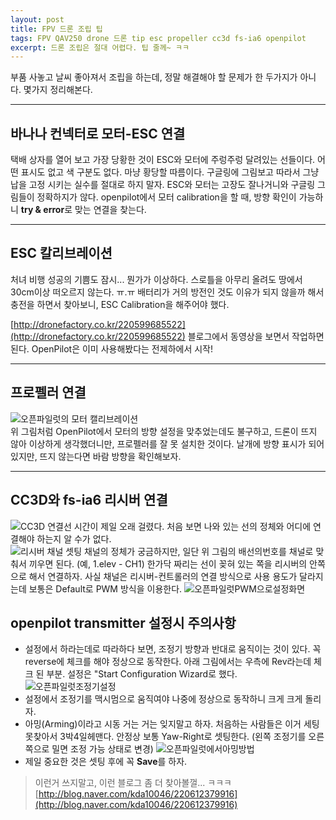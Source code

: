 ```yaml
---  
layout: post 
title: FPV 드론 조립 팁     
tags: FPV QAV250 drone 드론 tip esc propeller cc3d fs-ia6 openpilot     
excerpt: 드론 조립은 절대 어렵다. 팁 줄께~ ㅋㅋ 
---  
```


부품 사놓고 날씨 좋아져서 조립을 하는데, 정말 해결해야 할 문제가 한 두가지가 아니다. 몇가지 정리해본다.  

---
## 바나나 컨넥터로 모터-ESC 연결  
  
택배 상자를 열어 보고 가장 당황한 것이 ESC와 모터에 주렁주렁 달려있는 선들이다. 어떤 표시도 없고 색 구분도 없다. 마냥 황당할 따름이다. 구글링에 그림보고 따라서  그냥 납을 고정 시키는 실수를 절대로 하지 말자. ESC와 모터는 고장도 잘나거니와 구글링 그림들이 정확하지가 않다. openpilot에서 모터 calibration을 할 때, 방향 확인이 가능하니 **try & error**로 맞는 연결을 찾는다.  
  
----
## ESC 칼리브레이션  
  
처녀 비행 성공의 기쁨도 잠시... 뭔가가 이상하다. 스로틀을 아무리 올려도 땅에서 30cm이상 떠오르지 않는다. ㅠ.ㅠ 배터리가 거의 방전인 것도 이유가 되지 않을까 해서 충전을 하면서 찾아보니, ESC Calibration을 해주어야 했다.  

[http://dronefactory.co.kr/220599685522](http://dronefactory.co.kr/220599685522) 블로그에서 동영상을 보면서 작업하면 된다. OpenPilot은 이미 사용해봤다는 전제하에서 시작!  

---
## 프로펠러 연결  
  
![오픈파일럿의 모터 캘리브레이션](http://www.phasercomputers.com.au/wp-content/uploads/2016/02/54da3c8a6ab4457e8f1b5df20ab563714_rotor_quad.jpg)  
위 그림처럼 OpenPilot에서 모터의 방향 설정을 맞추었는데도 불구하고, 드론이 뜨지 않아 이상하게 생각했더니만, 프로펠러를 잘 못 설치한 것이다. 날개에 방향 표시가 되어 있지만, 뜨지 않는다면 바람 방향을 확인해보자.  
  
---
## CC3D와 fs-ia6 리시버 연결  
  
![CC3D 연결선](http://www.dronetrest.com/uploads/db5290/854/b6029537dd35d092.png)
시간이 제일 오래 걸렸다. 처음 보면 나와 있는 선의 정체와 어디에 연결해야 하는지 알 수가 없다.  
![리시버 채널 셋팅](http://g02.a.alicdn.com/kf/HTB15WdzIpXXXXXRXVXXq6xXFXXXn/Flysky-FS-iA6-6-Channel-2-4G-font-b-Remote-b-font-font-b-Control-b.jpg)
채널의 정체가 궁금하지만, 일단 위 그림의 배선의번호를 채널로 맞춰서 끼우면 된다. (예, 1.elev - CH1) 한가닥 짜리는 선이 꽂혀 있는 쪽을 리시버의 안쪽으로 해서 연결하자. 사실 채널은 리시버-컨트롤러의 연결 방식으로 사용 용도가 달라지는데 보통은 Default로 PWM 방식을 이용한다. 
![오픈파일럿PWM으로설정화면](http://1.bp.blogspot.com/-w1uAQWHNC30/Vg1HZCq_EUI/AAAAAAAAAsY/5RJsHssmwiE/s1600/signal%2Bconfiguration.PNG)  
  
## openpilot transmitter 설정시  주의사항   

- 설정에서 하라는데로 따라하다 보면, 조정기 방향과 반대로 움직이는 것이 있다. 꼭 reverse에 체크를 해야 정상으로 동작한다. 아래 그림에서는 우측에 Rev라는데 체크 된 부분. 설정은 "Start Configuration Wizard로 했다.  
![오픈파일럿조정기설정](http://www.fpvmanuals.com/wp-content/uploads/2013/07/Screen-Shot-2013-07-05-at-1.23.55-PM.png) 
- 설정에서 조정기를 맥시멈으로 움직여야 나중에 정상으로 동작하니 크게 크게 돌리자.  
- 아밍(Arming)이라고 시동 거는 거는 잊지말고 하자. 처음하는 사람들은 이거 세팅 못찾아서 3박4일헤맨다. 안정상 보통 Yaw-Right로 셋팅한다. (왼쪽 조정기를 오른쪽으로 밀면 조정 가능 상태로 변경)
![오픈파일럿에서아밍방법](http://photo.5imxbbs.com/forum/201408/26/094459yfwpscfxwlkl1ezu.jpg)
- 제일 중요한 것은 셋팅 후에 꼭 **Save**를 하자.  

> 이런거 쓰지말고, 이런 블로그 좀 더 찾아볼껄... ㅋㅋㅋ
> [http://blog.naver.com/kda10046/220612379916](http://blog.naver.com/kda10046/220612379916)